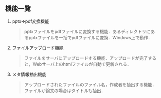 ## 機能一覧
1. pptx→pdf変換機能 
    > pptxファイルをpdfファイルに変換する機能．あるディレクトリにあるpptxファイルを一括でpdfファイルに変換．Windows上で動作．
2. ファイルアップロード機能
    > ファイルをサーバにアップロードする機能．アップロードが完了すると，Webサーバ上のhtmlファイルが自動で更新される．
3. メタ情報抽出機能
    > アップロードされたファイルのファイル名，作成者を抽出する機能．ファイルが論文の場合はタイトルも抽出．